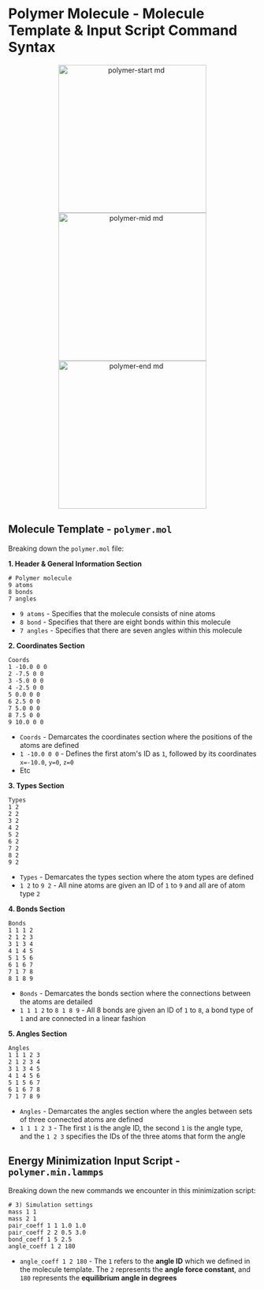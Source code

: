 # Polymer Molecule - Molecule Template & Input Script Command Syntax

<p align="center">
  <img src="https://github.com/c-vandenberg/lammps-tutorials/assets/60201356/b616a218-bef6-4604-acd9-7babcbad2eb5" alt="polymer-start md" width="300" />
  <img src="https://github.com/c-vandenberg/lammps-tutorials/assets/60201356/b795916e-5353-45cd-b830-8be2697f2522" alt="polymer-mid md" width="300" /> 
  <img src="https://github.com/c-vandenberg/lammps-tutorials/assets/60201356/82054788-16f9-4188-ad53-1c019fb87a1b" alt="polymer-end md" width="300" />
</p>

## Molecule Template - `polymer.mol`

Breaking down the `polymer.mol` file:

**1. Header & General Information Section**
```
# Polymer molecule
9 atoms
8 bonds
7 angles
```
* `9 atoms` - Specifies that the molecule consists of nine atoms
* `8 bond` - Specifies that there are eight bonds within this molecule
* `7 angles` - Specifies that there are seven angles within this molecule

**2. Coordinates Section**
```
Coords
1 -10.0 0 0
2 -7.5 0 0
3 -5.0 0 0
4 -2.5 0 0
5 0.0 0 0
6 2.5 0 0
7 5.0 0 0
8 7.5 0 0
9 10.0 0 0

```
* `Coords` - Demarcates the coordinates section where the positions of the atoms are defined
* `1 -10.0 0 0` - Defines the first atom's ID as `1`, followed by its coordinates `x=-10.0`, `y=0`, `z=0`
* Etc

**3. Types Section**
```
Types
1 2
2 2
3 2
4 2
5 2
6 2
7 2
8 2
9 2
```
* `Types` - Demarcates the types section where the atom types are defined
* `1 2` to `9 2` - All nine atoms are given an ID of `1` to `9` and all are of atom type `2`

**4. Bonds Section**
```
Bonds
1 1 1 2
2 1 2 3
3 1 3 4
4 1 4 5
5 1 5 6
6 1 6 7
7 1 7 8
8 1 8 9
```
* `Bonds` - Demarcates the bonds section where the connections between the atoms are detailed
* `1 1 1 2` to `8 1 8 9` - All 8 bonds are given an ID of `1` to `8`, a bond type of `1` and are connected in a linear fashion

**5. Angles Section**
```
Angles
1 1 1 2 3
2 1 2 3 4
3 1 3 4 5
4 1 4 5 6
5 1 5 6 7
6 1 6 7 8
7 1 7 8 9
```
* `Angles` - Demarcates the angles section where the angles between sets of three connected atoms are defined
* `1 1 1 2 3` - The first `1` is the angle ID, the second `1` is the angle type, and the `1 2 3` specifies the IDs of the three atoms that form the angle

## Energy Minimization Input Script - `polymer.min.lammps`

Breaking down the new commands we encounter in this minimization script:

```
# 3) Simulation settings
mass 1 1
mass 2 1
pair_coeff 1 1 1.0 1.0
pair_coeff 2 2 0.5 3.0
bond_coeff 1 5 2.5
angle_coeff 1 2 180
```
* `angle_coeff 1 2 180` - The `1` refers to the **angle ID** which we defined in the molecule template. The `2` represents the **angle force constant**, and `180` represents the **equilibrium angle in degrees**
